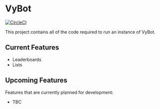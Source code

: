 # VyBot

[![CircleCI](https://circleci.com/gh/Vyserion/vybot/tree/master.svg?style=svg)](https://circleci.com/gh/Vyserion/vybot/tree/master)

This project contains all of the code required to run an instance of VyBot.

## Current Features
- Leaderboards
- Lists

## Upcoming Features
Features that are currently planned for development:
- TBC
